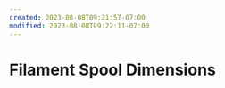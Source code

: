 ```yaml
---
created: 2023-08-08T09:21:57-07:00
modified: 2023-08-08T09:22:11-07:00
---
```


# Filament Spool Dimensions

